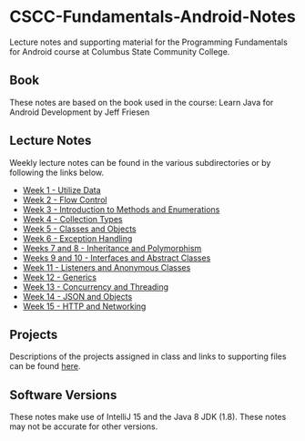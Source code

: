 # CSCC-Fundamentals-Android-Notes
Lecture notes and supporting material for the Programming Fundamentals for
Android course at Columbus State Community College.

## Book
These notes are based on the book used in the course: 
Learn Java for Android Development by Jeff Friesen

## Lecture Notes
Weekly lecture notes can be found in the various subdirectories or by
following the links below.

- [Week 1 - Utilize Data](week_01/readme.md)
- [Week 2 - Flow Control](week_02/readme.md)
- [Week 3 - Introduction to Methods and Enumerations](week_03/readme.md)
- [Week 4 - Collection Types](week_04/readme.md)
- [Week 5 - Classes and Objects](week_05/readme.md)
- [Week 6 - Exception Handling](week_06/readme.md)
- [Weeks 7 and 8  - Inheritance and Polymorphism](week_07_08/readme.md)
- [Weeks 9 and 10 - Interfaces and Abstract Classes](week_09_10/readme.md)
- [Week 11 - Listeners and Anonymous Classes](week_11/readme.md)
- [Week 12 - Generics](week_12/readme.md)
- [Week 13 - Concurrency and Threading](week_13/readme.md)
- [Week 14 - JSON and Objects](week_14/readme.md)
- [Week 15 - HTTP and Networking](week_15/readme.md)

## Projects
Descriptions of the projects assigned in class and links to supporting files
can be found [here](projects/readme.md).

## Software Versions
These notes make use of IntelliJ 15 and the Java 8 JDK (1.8). These notes may
not be accurate for other versions.

